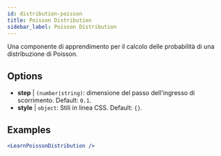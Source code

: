 ```yaml
---
id: distribution-poisson
title: Poisson Distribution
sidebar_label: Poisson Distribution
---
```


Una componente di apprendimento per il calcolo delle probabilità di una distribuzione di Poisson.

## Options

* __step__ | `(number|string)`: dimensione del passo dell'ingresso di scorrimento. Default: `0.1`.
* __style__ | `object`: Stili in linea CSS. Default: `{}`.


## Examples

```jsx live
<LearnPoissonDistribution />
```

